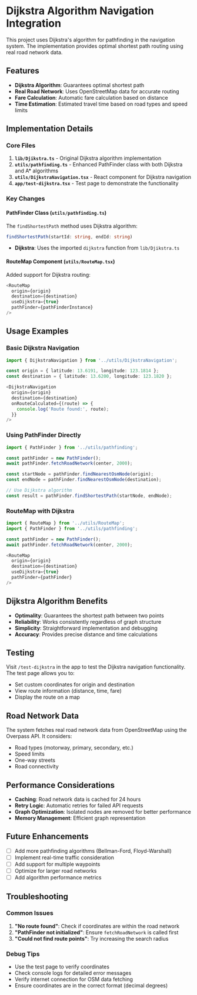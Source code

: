 # Dijkstra Algorithm Navigation Integration

This project uses Dijkstra's algorithm for pathfinding in the navigation system. The implementation provides optimal shortest path routing using real road network data.

## Features

- **Dijkstra Algorithm**: Guarantees optimal shortest path
- **Real Road Network**: Uses OpenStreetMap data for accurate routing
- **Fare Calculation**: Automatic fare calculation based on distance
- **Time Estimation**: Estimated travel time based on road types and speed limits

## Implementation Details

### Core Files

1. **`lib/Djikstra.ts`** - Original Dijkstra algorithm implementation
2. **`utils/pathfinding.ts`** - Enhanced PathFinder class with both Dijkstra and A* algorithms
3. **`utils/DijkstraNavigation.tsx`** - React component for Dijkstra navigation
4. **`app/test-dijkstra.tsx`** - Test page to demonstrate the functionality

### Key Changes

#### PathFinder Class (`utils/pathfinding.ts`)

The `findShortestPath` method uses Dijkstra algorithm:

```typescript
findShortestPath(startId: string, endId: string)
```

- **Dijkstra**: Uses the imported `dijkstra` function from `lib/Djikstra.ts`

#### RouteMap Component (`utils/RouteMap.tsx`)

Added support for Dijkstra routing:

```typescript
<RouteMap
  origin={origin}
  destination={destination}
  useDijkstra={true}
  pathFinder={pathFinderInstance}
/>
```

## Usage Examples

### Basic Dijkstra Navigation

```typescript
import { DijkstraNavigation } from '../utils/DijkstraNavigation';

const origin = { latitude: 13.6191, longitude: 123.1814 };
const destination = { latitude: 13.6200, longitude: 123.1820 };

<DijkstraNavigation
  origin={origin}
  destination={destination}
  onRouteCalculated={(route) => {
    console.log('Route found:', route);
  }}
/>
```

### Using PathFinder Directly

```typescript
import { PathFinder } from '../utils/pathfinding';

const pathFinder = new PathFinder();
await pathFinder.fetchRoadNetwork(center, 2000);

const startNode = pathFinder.findNearestOsmNode(origin);
const endNode = pathFinder.findNearestOsmNode(destination);

// Use Dijkstra algorithm
const result = pathFinder.findShortestPath(startNode, endNode);
```

### RouteMap with Dijkstra

```typescript
import { RouteMap } from '../utils/RouteMap';
import { PathFinder } from '../utils/pathfinding';

const pathFinder = new PathFinder();
await pathFinder.fetchRoadNetwork(center, 2000);

<RouteMap
  origin={origin}
  destination={destination}
  useDijkstra={true}
  pathFinder={pathFinder}
/>
```

## Dijkstra Algorithm Benefits

- **Optimality**: Guarantees the shortest path between two points
- **Reliability**: Works consistently regardless of graph structure
- **Simplicity**: Straightforward implementation and debugging
- **Accuracy**: Provides precise distance and time calculations

## Testing

Visit `/test-dijkstra` in the app to test the Dijkstra navigation functionality. The test page allows you to:

- Set custom coordinates for origin and destination
- View route information (distance, time, fare)
- Display the route on a map

## Road Network Data

The system fetches real road network data from OpenStreetMap using the Overpass API. It considers:

- Road types (motorway, primary, secondary, etc.)
- Speed limits
- One-way streets
- Road connectivity

## Performance Considerations

- **Caching**: Road network data is cached for 24 hours
- **Retry Logic**: Automatic retries for failed API requests
- **Graph Optimization**: Isolated nodes are removed for better performance
- **Memory Management**: Efficient graph representation

## Future Enhancements

- [ ] Add more pathfinding algorithms (Bellman-Ford, Floyd-Warshall)
- [ ] Implement real-time traffic consideration
- [ ] Add support for multiple waypoints
- [ ] Optimize for larger road networks
- [ ] Add algorithm performance metrics

## Troubleshooting

### Common Issues

1. **"No route found"**: Check if coordinates are within the road network
2. **"PathFinder not initialized"**: Ensure `fetchRoadNetwork` is called first
3. **"Could not find route points"**: Try increasing the search radius

### Debug Tips

- Use the test page to verify coordinates
- Check console logs for detailed error messages
- Verify internet connection for OSM data fetching
- Ensure coordinates are in the correct format (decimal degrees) 